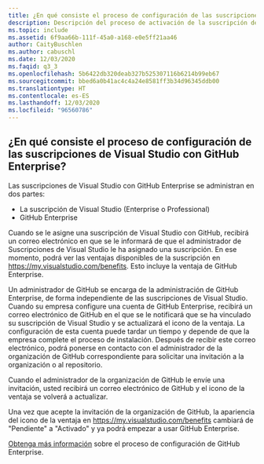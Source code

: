 ```yaml
---
title: ¿En qué consiste el proceso de configuración de las suscripciones de Visual Studio con GitHub Enterprise?
description: Descripción del proceso de activación de la suscripción de GitHub Enterprise
ms.topic: include
ms.assetid: 6f9aa66b-111f-45a0-a168-e0e5ff21aa46
author: CaityBuschlen
ms.author: cabuschl
ms.date: 12/03/2020
ms.faqid: q3_3
ms.openlocfilehash: 5b6422db320deab327b525307116b6214b99eb67
ms.sourcegitcommit: bbed6a0b41ac4c4a24e8581ff3b34d96345ddb00
ms.translationtype: HT
ms.contentlocale: es-ES
ms.lasthandoff: 12/03/2020
ms.locfileid: "96560786"
---
```

## <a name="what-is-the-visual-studio-subscriptions-with-github-enterprise-setup-process"></a>¿En qué consiste el proceso de configuración de las suscripciones de Visual Studio con GitHub Enterprise? 

Las suscripciones de Visual Studio con GitHub Enterprise se administran en dos partes:  
- La suscripción de Visual Studio (Enterprise o Professional)  
- GitHub Enterprise  

Cuando se le asigne una suscripción de Visual Studio con GitHub, recibirá un correo electrónico en que se le informará de que el administrador de Suscripciones de Visual Studio le ha asignado una suscripción. En ese momento, podrá ver las ventajas disponibles de la suscripción en <https://my.visualstudio.com/benefits>. Esto incluye la ventaja de GitHub Enterprise. 

Un administrador de GitHub se encarga de la administración de GitHub Enterprise, de forma independiente de las suscripciones de Visual Studio. Cuando su empresa configure una cuenta de GitHub Enterprise, recibirá un correo electrónico de GitHub en el que se le notificará que se ha vinculado su suscripción de Visual Studio y se actualizará el icono de la ventaja. La configuración de esta cuenta puede tardar un tiempo y depende de que la empresa complete el proceso de instalación. Después de recibir este correo electrónico, podrá ponerse en contacto con el administrador de la organización de GitHub correspondiente para solicitar una invitación a la organización o al repositorio. 

Cuando el administrador de la organización de GitHub le envíe una invitación, usted recibirá un correo electrónico de GitHub y el icono de la ventaja se volverá a actualizar. 

Una vez que acepte la invitación de la organización de GitHub, la apariencia del icono de la ventaja en <https://my.visualstudio.com/benefits> cambiará de "Pendiente" a "Activado" y ya podrá empezar a usar GitHub Enterprise. 

[Obtenga más información](https://docs.microsoft.com/visualstudio/subscriptions/access-github) sobre el proceso de configuración de GitHub Enterprise. 